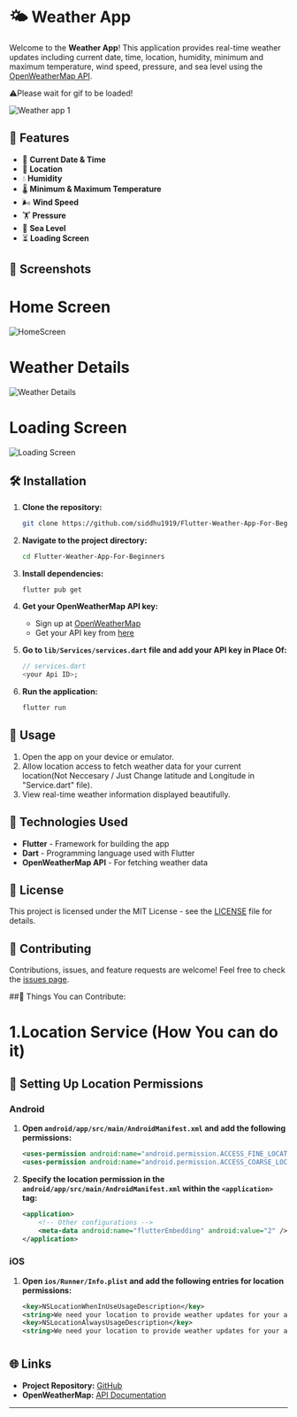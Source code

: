 
# 🌤️ Weather App

Welcome to the **Weather App**! This application provides real-time weather updates including current date, time, location, humidity, minimum and maximum temperature, wind speed, pressure, and sea level using the [OpenWeatherMap API](https://openweathermap.org/api).

⚠️Please wait for gif to be loaded!

![Weather app 1](https://github.com/siddhu1919/Flutter-Weather-App-For-Beginners/assets/85176765/b8c470af-df40-4abb-9d12-f67c3616431f)


## 🚀 Features

- 📅 **Current Date & Time**
- 📍 **Location**
- 💧 **Humidity**
- 🌡️ **Minimum & Maximum Temperature**
- 🌬️ **Wind Speed**
- 🏋️ **Pressure**
- 🌊 **Sea Level**
- ⏳ **Loading Screen**

## 📸 Screenshots

# Home Screen 
![HomeScreen](https://github.com/siddhu1919/Flutter-Weather-App-For-Beginners/assets/85176765/164b2118-ebcd-4e48-82e5-6aa0fdc85bd9|width=10)

# Weather Details  
![Weather Details](https://github.com/siddhu1919/Flutter-Weather-App-For-Beginners/assets/85176765/e6d86b67-7009-4ac4-9733-08b6a69ccc90)

# Loading Screen 
![Loading Screen](https://github.com/siddhu1919/Flutter-Weather-App-For-Beginners/assets/85176765/fc69572c-106e-4760-a97c-5946368c144e)



## 🛠️ Installation

1. **Clone the repository:**
    ```bash
    git clone https://github.com/siddhu1919/Flutter-Weather-App-For-Beginners.git
    ```
2. **Navigate to the project directory:**
    ```bash
    cd Flutter-Weather-App-For-Beginners
    ```
3. **Install dependencies:**
    ```bash
    flutter pub get
    ```
4. **Get your OpenWeatherMap API key:**
    - Sign up at [OpenWeatherMap](https://home.openweathermap.org/users/sign_up)
    - Get your API key from [here](https://home.openweathermap.org/api_keys)

5. **Go to `lib/Services/services.dart` file and add your API key in Place Of:**
    ```dart
    // services.dart
    <your Api ID>;
    ```

6. **Run the application:**
    ```bash
    flutter run 
    ```

## 📖 Usage

1. Open the app on your device or emulator.
2. Allow location access to fetch weather data for your current location(Not Neccesary / Just Change latitude and Longitude in "Service.dart" file).
3. View real-time weather information displayed beautifully.

## 🔧 Technologies Used

- **Flutter** - Framework for building the app
- **Dart** - Programming language used with Flutter
- **OpenWeatherMap API** - For fetching weather data

## 📝 License

This project is licensed under the MIT License - see the [LICENSE](LICENSE) file for details.




## 🤝 Contributing
Contributions, issues, and feature requests are welcome! Feel free to check the [issues page](https://github.com/your-username/weather-app/issues).

##🤝 Things You can Contribute:

# 1.Location Service (How You can do it)
## 📲 Setting Up Location Permissions

### Android

1. **Open `android/app/src/main/AndroidManifest.xml` and add the following permissions:**
    ```xml
    <uses-permission android:name="android.permission.ACCESS_FINE_LOCATION" />
    <uses-permission android:name="android.permission.ACCESS_COARSE_LOCATION" />
    ```

2. **Specify the location permission in the `android/app/src/main/AndroidManifest.xml` within the `<application>` tag:**
    ```xml
    <application>
        <!-- Other configurations -->
        <meta-data android:name="flutterEmbedding" android:value="2" />
    </application>
    ```

### iOS

1. **Open `ios/Runner/Info.plist` and add the following entries for location permissions:**
    ```xml
    <key>NSLocationWhenInUseUsageDescription</key>
    <string>We need your location to provide weather updates for your area.</string>
    <key>NSLocationAlwaysUsageDescription</key>
    <string>We need your location to provide weather updates for your area.</string>
    ```

#

## 🌐 Links

- **Project Repository:** [GitHub](https://github.com/your-username/weather-app)
- **OpenWeatherMap:** [API Documentation](https://openweathermap.org/api)

---

